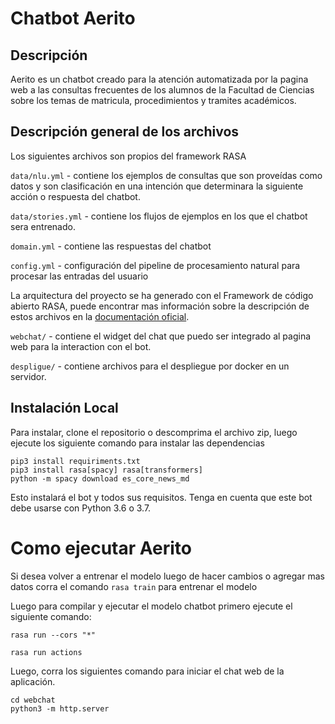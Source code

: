 # Chatbot Aerito

## Descripción

Aerito es un chatbot creado para la atención automatizada por la pagina web a las consultas frecuentes de los alumnos de la Facultad de Ciencias sobre los temas de matricula, procedimientos y tramites académicos.

## Descripción general de los archivos

Los siguientes archivos son propios del framework RASA

`data/nlu.yml` - contiene los ejemplos de consultas que son proveídas como datos y son clasificación en una intención que determinara la siguiente acción o respuesta del chatbot.

`data/stories.yml` - contiene los flujos de ejemplos en los que el chatbot sera entrenado.

`domain.yml` - contiene las respuestas del chatbot

`config.yml` - configuración del pipeline de procesamiento natural para procesar las entradas del usuario

La arquitectura del proyecto se ha generado con el Framework de código abierto RASA, puede encontrar mas información sobre la descripción de estos archivos en la [documentación oficial](https://rasa.com/docs/rasa/training-data-format).

`webchat/` - contiene el widget del chat que puedo ser integrado al pagina web para la interaction con el bot.

`despligue/` - contiene archivos para el despliegue por docker en un servidor.

## Instalación Local

Para instalar, clone el repositorio o descomprima el archivo zip, luego ejecute los siguiente comando para instalar las dependencias

```
pip3 install requiriments.txt
pip3 install rasa[spacy] rasa[transformers]
python -m spacy download es_core_news_md
```

Esto instalará el bot y todos sus requisitos. Tenga en cuenta que este bot debe usarse con Python 3.6 o 3.7.

# Como ejecutar Aerito

Si desea volver a entrenar el modelo luego de hacer cambios o agregar mas datos corra el comando `rasa train` para entrenar el modelo

Luego para compilar y ejecutar el modelo chatbot primero ejecute el siguiente comando:

```
rasa run --cors "*"

rasa run actions
```

Luego, corra los siguientes comando para iniciar el chat web de la aplicación.

```
cd webchat
python3 -m http.server
```
